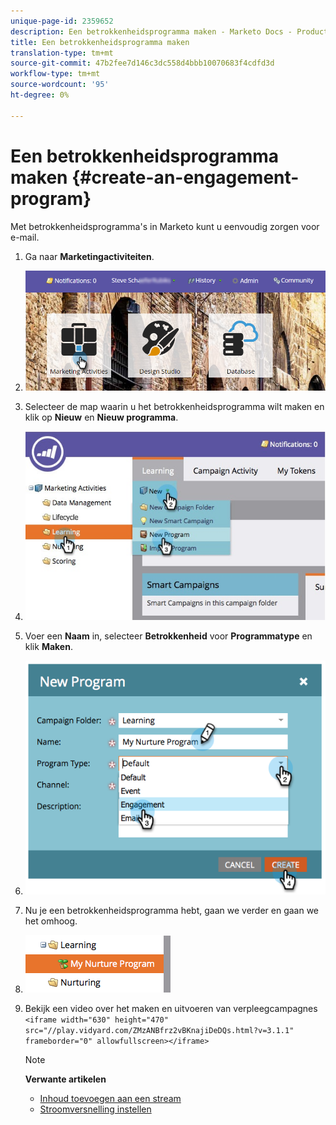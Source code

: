 ```yaml
---
unique-page-id: 2359652
description: Een betrokkenheidsprogramma maken - Marketo Docs - Productdocumentatie
title: Een betrokkenheidsprogramma maken
translation-type: tm+mt
source-git-commit: 47b2fee7d146c3dc558d4bbb10070683f4cdfd3d
workflow-type: tm+mt
source-wordcount: '95'
ht-degree: 0%

---
```



# Een betrokkenheidsprogramma maken {#create-an-engagement-program}

Met betrokkenheidsprogramma&#39;s in Marketo kunt u eenvoudig zorgen voor e-mail.

1. Ga naar **Marketingactiviteiten**.
1. ![](assets/login-marketing-activities.png)

1. Selecteer de map waarin u het betrokkenheidsprogramma wilt maken en klik op **Nieuw** en **Nieuw programma**.
1. ![](assets/newprogramlifecycle.jpg)

1. Voer een **Naam** in, selecteer **Betrokkenheid** voor **Programmatype** en klik **Maken**.
1. ![](assets/image2014-9-15-15-3a35-3a32.png)

1. Nu je een betrokkenheidsprogramma hebt, gaan we verder en gaan we het omhoog.
1. ![](assets/image2014-9-15-15-3a35-3a38.png)

1. Bekijk een video over het maken en uitvoeren van verpleegcampagnes
   `<iframe width="630" height="470" src="//play.vidyard.com/ZMzANBfrz2vBKnajiDeDQs.html?v=3.1.1" frameborder="0" allowfullscreen></iframe>`

   >[!NOTE]
   >
   >**Verwante artikelen**
   >
   >    
   >    
   >    * [Inhoud toevoegen aan een stream](add-content-to-a-stream.md)
   >    * [Stroomversnelling instellen](../../../../product-docs/email-marketing/drip-nurturing/engagement-program-streams/set-stream-cadence.md)


